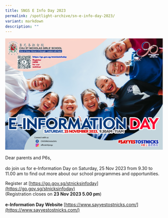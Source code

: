 ```yaml
---
title: SNGS E Info Day 2023
permalink: /spotlight-archive/sn-e-info-day-2023/
variant: markdown
description: ""
---
```

![E-Info Day 2023](/images/Spotlight/e-ifoday%202023_2_rev2.jpg)

Dear parents and P6s,<br><br>do join us for e-Information Day on Saturday, 25 Nov 2023 from 9.30 to 11.00 am to find out more about our school programmes and opportunities.

Register at [https://go.gov.sg/stnicksinfoday](https://go.gov.sg/stnicksinfoday)<br>
(Registration closes on **23 Nov 2023 5.00 pm**)<br><br>
**e-Information Day Website** [https://www.sayyestostnicks.com/](https://www.sayyestostnicks.com/)